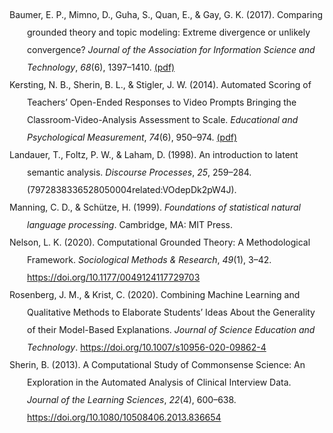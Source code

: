 <div class="csl-bib-body" style="line-height: 2; margin-left: 2em; text-indent:-2em;">
  <div class="csl-entry">Baumer, E. P., Mimno, D., Guha, S., Quan, E., &amp; Gay, G. K. (2017). Comparing grounded theory and topic modeling: Extreme divergence or unlikely convergence? <i>Journal of the Association for Information Science and Technology</i>, <i>68</i>(6), 1397–1410. <a href="Baumer2017.pdf">(pdf)</a></div>
  <span class="Z3988" title="url_ver=Z39.88-2004&amp;ctx_ver=Z39.88-2004&amp;rfr_id=info%3Asid%2Fzotero.org%3A2&amp;rft_val_fmt=info%3Aofi%2Ffmt%3Akev%3Amtx%3Ajournal&amp;rft.genre=article&amp;rft.atitle=Comparing%20grounded%20theory%20and%20topic%20modeling%3A%20Extreme%20divergence%20or%20unlikely%20convergence%3F&amp;rft.jtitle=Journal%20of%20the%20Association%20for%20Information%20Science%20and%20Technology&amp;rft.volume=68&amp;rft.issue=6&amp;rft.aufirst=Eric%20PS&amp;rft.aulast=Baumer&amp;rft.au=Eric%20PS%20Baumer&amp;rft.au=David%20Mimno&amp;rft.au=Shion%20Guha&amp;rft.au=Emily%20Quan&amp;rft.au=Geri%20K.%20Gay&amp;rft.date=2017&amp;rft.pages=1397%E2%80%931410&amp;rft.spage=1397&amp;rft.epage=1410"></span>
  <div class="csl-entry">Kersting, N. B., Sherin, B. L., &amp; Stigler, J. W. (2014). Automated Scoring of Teachers’ Open-Ended Responses to Video Prompts Bringing the Classroom-Video-Analysis Assessment to Scale. <i>Educational and Psychological Measurement</i>, <i>74</i>(6), 950–974. <a href="Kersting2014.pdf">(pdf)</a></div>
  <span class="Z3988" title="url_ver=Z39.88-2004&amp;ctx_ver=Z39.88-2004&amp;rfr_id=info%3Asid%2Fzotero.org%3A2&amp;rft_id=info%3Adoi%2F10.1177%2F0013164414521634&amp;rft_val_fmt=info%3Aofi%2Ffmt%3Akev%3Amtx%3Ajournal&amp;rft.genre=article&amp;rft.atitle=Automated%20Scoring%20of%20Teachers%E2%80%99%20Open-Ended%20Responses%20to%20Video%20Prompts%20Bringing%20the%20Classroom-Video-Analysis%20Assessment%20to%20Scale&amp;rft.jtitle=Educational%20and%20Psychological%20Measurement&amp;rft.stitle=Educational%20and%20Psychological%20Measurement&amp;rft.volume=74&amp;rft.issue=6&amp;rft.aufirst=Nicole%20B.&amp;rft.aulast=Kersting&amp;rft.au=Nicole%20B.%20Kersting&amp;rft.au=Bruce%20L.%20Sherin&amp;rft.au=James%20W.%20Stigler&amp;rft.date=2014-12-01&amp;rft.pages=950-974&amp;rft.spage=950&amp;rft.epage=974&amp;rft.issn=0013-1644%2C%201552-3888&amp;rft.language=en"></span>
  <div class="csl-entry">Landauer, T., Foltz, P. W., &amp; Laham, D. (1998). An introduction to latent semantic analysis. <i>Discourse Processes</i>, <i>25</i>, 259–284. (7972838336528050004related:VOdepDk2pW4J).</div>
  <span class="Z3988" title="url_ver=Z39.88-2004&amp;ctx_ver=Z39.88-2004&amp;rfr_id=info%3Asid%2Fzotero.org%3A2&amp;rft_val_fmt=info%3Aofi%2Ffmt%3Akev%3Amtx%3Ajournal&amp;rft.genre=article&amp;rft.atitle=An%20introduction%20to%20latent%20semantic%20analysis&amp;rft.jtitle=Discourse%20Processes&amp;rft.stitle=Discourse%20Process.&amp;rft.volume=25&amp;rft.aufirst=T.&amp;rft.aulast=Landauer&amp;rft.au=T.%20Landauer&amp;rft.au=Peter%20W.%20Foltz&amp;rft.au=D.%20Laham&amp;rft.date=1998&amp;rft.pages=259-284&amp;rft.spage=259&amp;rft.epage=284&amp;rft.issn=0163-853X&amp;rft.language=English"></span>
  <div class="csl-entry">Manning, C. D., &amp; Schütze, H. (1999). <i>Foundations of statistical natural language processing</i>. Cambridge, MA: MIT Press.</div>
  <span class="Z3988" title="url_ver=Z39.88-2004&amp;ctx_ver=Z39.88-2004&amp;rfr_id=info%3Asid%2Fzotero.org%3A2&amp;rft_id=urn%3Aisbn%3A0-262-13360-1&amp;rft_val_fmt=info%3Aofi%2Ffmt%3Akev%3Amtx%3Abook&amp;rft.genre=book&amp;rft.btitle=Foundations%20of%20statistical%20natural%20language%20processing&amp;rft.place=Cambridge%2C%20MA&amp;rft.publisher=MIT%20Press&amp;rft.aufirst=Christopher%20D.&amp;rft.aulast=Manning&amp;rft.au=Christopher%20D.%20Manning&amp;rft.au=Hinrich%20Sch%C3%BCtze&amp;rft.date=1999&amp;rft.tpages=xxxvii%2C%20680%20p.&amp;rft.isbn=0-262-13360-1"></span>
  <div class="csl-entry">Nelson, L. K. (2020). Computational Grounded Theory: A Methodological Framework. <i>Sociological Methods &amp; Research</i>, <i>49</i>(1), 3–42. <a href="https://doi.org/10.1177/0049124117729703">https://doi.org/10.1177/0049124117729703</a></div>
  <span class="Z3988" title="url_ver=Z39.88-2004&amp;ctx_ver=Z39.88-2004&amp;rfr_id=info%3Asid%2Fzotero.org%3A2&amp;rft_id=info%3Adoi%2F10.1177%2F0049124117729703&amp;rft_val_fmt=info%3Aofi%2Ffmt%3Akev%3Amtx%3Ajournal&amp;rft.genre=article&amp;rft.atitle=Computational%20Grounded%20Theory%3A%20A%20Methodological%20Framework&amp;rft.jtitle=Sociological%20Methods%20%26%20Research&amp;rft.stitle=Sociological%20Methods%20%26%20Research&amp;rft.volume=49&amp;rft.issue=1&amp;rft.aufirst=Laura%20K.&amp;rft.aulast=Nelson&amp;rft.au=Laura%20K.%20Nelson&amp;rft.date=2020-02-01&amp;rft.pages=3-42&amp;rft.spage=3&amp;rft.epage=42&amp;rft.issn=0049-1241&amp;rft.language=en"></span>
  <div class="csl-entry">Rosenberg, J. M., &amp; Krist, C. (2020). Combining Machine Learning and Qualitative Methods to Elaborate Students’ Ideas About the Generality of their Model-Based Explanations. <i>Journal of Science Education and Technology</i>. <a href="https://doi.org/10.1007/s10956-020-09862-4">https://doi.org/10.1007/s10956-020-09862-4</a></div>
  <span class="Z3988" title="url_ver=Z39.88-2004&amp;ctx_ver=Z39.88-2004&amp;rfr_id=info%3Asid%2Fzotero.org%3A2&amp;rft_id=info%3Adoi%2F10.1007%2Fs10956-020-09862-4&amp;rft_val_fmt=info%3Aofi%2Ffmt%3Akev%3Amtx%3Ajournal&amp;rft.genre=article&amp;rft.atitle=Combining%20Machine%20Learning%20and%20Qualitative%20Methods%20to%20Elaborate%20Students%E2%80%99%20Ideas%20About%20the%20Generality%20of%20their%20Model-Based%20Explanations&amp;rft.jtitle=Journal%20of%20Science%20Education%20and%20Technology&amp;rft.stitle=J%20Sci%20Educ%20Technol&amp;rft.aufirst=Joshua%20M.&amp;rft.aulast=Rosenberg&amp;rft.au=Joshua%20M.%20Rosenberg&amp;rft.au=Christina%20Krist&amp;rft.date=2020-09-15&amp;rft.issn=1573-1839&amp;rft.language=en"></span>
  <div class="csl-entry">Sherin, B. (2013). A Computational Study of Commonsense Science: An Exploration in the Automated Analysis of Clinical Interview Data. <i>Journal of the Learning Sciences</i>, <i>22</i>(4), 600–638. <a href="https://doi.org/10.1080/10508406.2013.836654">https://doi.org/10.1080/10508406.2013.836654</a></div>
  <span class="Z3988" title="url_ver=Z39.88-2004&amp;ctx_ver=Z39.88-2004&amp;rfr_id=info%3Asid%2Fzotero.org%3A2&amp;rft_id=info%3Adoi%2F10.1080%2F10508406.2013.836654&amp;rft_val_fmt=info%3Aofi%2Ffmt%3Akev%3Amtx%3Ajournal&amp;rft.genre=article&amp;rft.atitle=A%20Computational%20Study%20of%20Commonsense%20Science%3A%20An%20Exploration%20in%20the%20Automated%20Analysis%20of%20Clinical%20Interview%20Data&amp;rft.jtitle=Journal%20of%20the%20Learning%20Sciences&amp;rft.stitle=Journal%20of%20the%20Learning%20Sciences&amp;rft.volume=22&amp;rft.issue=4&amp;rft.aufirst=Bruce&amp;rft.aulast=Sherin&amp;rft.au=Bruce%20Sherin&amp;rft.date=2013-10&amp;rft.pages=600-638&amp;rft.spage=600&amp;rft.epage=638&amp;rft.issn=1050-8406%2C%201532-7809&amp;rft.language=en"></span>
</div>
